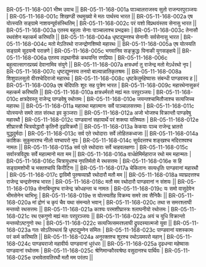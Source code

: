 BR-05-11-168-001  	भीष्म उवाच || 
BR-05-11-168-001a	पाञ्चालराजस्य सुतो राजन्परपुरञ्जयः |
BR-05-11-168-001c	शिखण्डी रथमुख्यो मे मतः पार्थस्य भारत ||
BR-05-11-168-002a	एष योत्स्यति सङ्ग्रामे नाशयन्पूर्वसंस्थितिम् |
BR-05-11-168-002c	परं यशो विप्रथयंस्तव सेनासु भारत ||
BR-05-11-168-003a	एतस्य बहुलाः सेनाः पाञ्चालाश्च प्रभद्रकाः |
BR-05-11-168-003c	तेनासौ रथवंशेन महत्कर्म करिष्यति ||
BR-05-11-168-004a	धृष्टद्युम्नश्च सेनानीः सर्वसेनासु भारत |
BR-05-11-168-004c	मतो मेऽतिरथो राजन्द्रोणशिष्यो महारथः ||
BR-05-11-168-005a	एष योत्स्यति सङ्ग्रामे सूदयन्वै परान्रणे |
BR-05-11-168-005c	भगवानिव सङ्क्रुद्धः पिनाकी युगसङ्क्षये ||
BR-05-11-168-006a	एतस्य तद्रथानीकं कथयन्ति रणप्रियाः |
BR-05-11-168-006c	बहुत्वात्सागरप्रख्यं देवानामिव संयुगे ||
BR-05-11-168-007a	क्षत्रधर्मा तु राजेन्द्र मतो मेऽर्धरथो नृप |
BR-05-11-168-007c	धृष्टद्युम्नस्य तनयो बाल्यान्नातिकृतश्रमः ||
BR-05-11-168-008a	शिशुपालसुतो वीरश्चेदिराजो महारथः |
BR-05-11-168-008c	धृष्टकेतुर्महेष्वासः संबन्धी पाण्डवस्य ह ||
BR-05-11-168-009a	एष चेदिपतिः शूरः सह पुत्रेण भारत |
BR-05-11-168-009c	महारथेनासुकरं महत्कर्म करिष्यति ||
BR-05-11-168-010a	क्षत्रधर्मरतो मह्यं मतः परपुरञ्जयः |
BR-05-11-168-010c	क्षत्रदेवस्तु राजेन्द्र पाण्डवेषु रथोत्तमः |
BR-05-11-168-010e 	जयन्तश्चामितौजाश्च सत्यजिच्च महारथः ||
BR-05-11-168-011a	महारथा महात्मानः सर्वे पाञ्चालसत्तमाः |
BR-05-11-168-011c	योत्स्यन्ते समरे तात संरब्धा इव कुञ्जराः ||
BR-05-11-168-012a	अजो भोजश्च विक्रान्तौ पाण्डवेषु महारथौ |
BR-05-11-168-012c	पाण्डवानां सहायार्थे परं शक्त्या यतिष्यतः |
BR-05-11-168-012e 	शीघ्रास्त्रौ चित्रयोद्धारौ कृतिनौ दृढविक्रमौ ||
BR-05-11-168-013a	केकयाः पञ्च राजेन्द्र भ्रातरो युद्धदुर्मदाः |
BR-05-11-168-013c	सर्व एते रथोदाराः सर्वे लोहितकध्वजाः ||
BR-05-11-168-014a	काशिकः सुकुमारश्च नीलो यश्चापरो नृपः |
BR-05-11-168-014c	सूर्यदत्तश्च शङ्खश्च मदिराश्वश्च नामतः ||
BR-05-11-168-015a	सर्व एते रथोदाराः सर्वे चाहवलक्षणाः |
BR-05-11-168-015c	सर्वास्त्रविदुषः सर्वे महात्मानो मता मम ||
BR-05-11-168-016a	वार्धक्षेमिर्महाराज रथो मम महान्मतः |
BR-05-11-168-016c	चित्रायुधश्च नृपतिर्मतो मे रथसत्तमः |
BR-05-11-168-016e 	स हि सङ्ग्रामशोभी च भक्तश्चापि किरीटिनः ||
BR-05-11-168-017a	चेकितानः सत्यधृतिः पाण्डवानां महारथौ |
BR-05-11-168-017c	द्वाविमौ पुरुषव्याघ्रौ रथोदारौ मतौ मम ||
BR-05-11-168-018a	व्याघ्रदत्तश्च राजेन्द्र चन्द्रसेनश्च भारत |
BR-05-11-168-018c	मतौ मम रथोदारौ पाण्डवानां न संशयः ||
BR-05-11-168-019a	सेनाबिन्दुश्च राजेन्द्र क्रोधहन्ता च नामतः |
BR-05-11-168-019c	यः समो वासुदेवेन भीमसेनेन चाभिभूः |
BR-05-11-168-019e 	स योत्स्यतीह विक्रम्य समरे तव सैनिकैः ||
BR-05-11-168-020a	मां द्रोणं च कृपं चैव यथा संमन्यते भवान् |
BR-05-11-168-020c	तथा स समरश्लाघी मन्तव्यो रथसत्तमः ||
BR-05-11-168-021a	काश्यः परमशीघ्रास्त्रः श्लाघनीयो रथोत्तमः |
BR-05-11-168-021c	रथ एकगुणो मह्यं मतः परपुरञ्जयः ||
BR-05-11-168-022a	अयं च युधि विक्रान्तो मन्तव्योऽष्टगुणो रथः |
BR-05-11-168-022c	सत्यजित्समरश्लाघी द्रुपदस्यात्मजो युवा ||
BR-05-11-168-023a	गतः सोऽतिरथत्वं हि धृष्टद्युम्नेन संमितः |
BR-05-11-168-023c	पाण्डवानां यशस्कामः परं कर्म करिष्यति ||
BR-05-11-168-024a	अनुरक्तश्च शूरश्च रथोऽयमपरो महान् |
BR-05-11-168-024c	पाण्ड्यराजो महावीर्यः पाण्डवानां धुरंधरः ||
BR-05-11-168-025a	दृढधन्वा महेष्वासः पाण्डवानां रथोत्तमः |
BR-05-11-168-025c	श्रेणिमान्कौरवश्रेष्ठ वसुदानश्च पार्थिवः |
BR-05-11-168-025e 	उभावेतावतिरथौ मतौ मम परंतप ||
